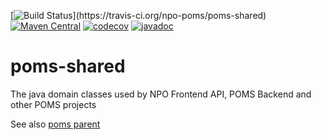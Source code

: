 [![Build Status](https://travis-ci.org/npo-poms/poms-shared.svg?)](https://travis-ci.org/npo-poms/poms-shared)
[![Maven Central](https://img.shields.io/maven-central/v/nl.vpro.poms/poms-shared.svg?label=Maven%20Central)](https://search.maven.org/search?q=g:%22nl.vpro.poms%22%20OR%20g:%22nl.vpro.media%22%20OR%20g:%22nl.vpro.api%22)
[![codecov](https://codecov.io/gh/npo-poms/poms-shared/branch/master/graph/badge.svg)](https://codecov.io/gh/npo-poms/poms-shared)
[![javadoc](http://www.javadoc.io/badge/npo-poms/poms-shared.svg?color=blue)](http://www.javadoc.io/doc/nl.vpro.media/media-domain)



# poms-shared
The java domain classes used by NPO Frontend API, POMS Backend and other POMS projects

See also [poms parent](https://github.com/npo-poms/poms-parent)
